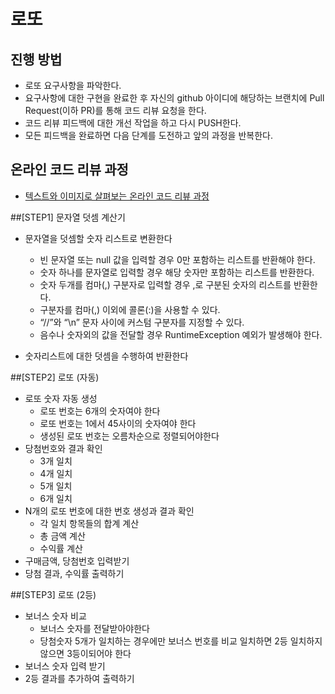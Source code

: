 # 로또
## 진행 방법
* 로또 요구사항을 파악한다.
* 요구사항에 대한 구현을 완료한 후 자신의 github 아이디에 해당하는 브랜치에 Pull Request(이하 PR)를 통해 코드 리뷰 요청을 한다.
* 코드 리뷰 피드백에 대한 개선 작업을 하고 다시 PUSH한다.
* 모든 피드백을 완료하면 다음 단계를 도전하고 앞의 과정을 반복한다.

## 온라인 코드 리뷰 과정
* [텍스트와 이미지로 살펴보는 온라인 코드 리뷰 과정](https://github.com/next-step/nextstep-docs/tree/master/codereview)

##[STEP1] 문자열 덧셈 계산기
* 문자열을 덧셈할 숫자 리스트로 변환한다
  * 빈 문자열 또는 null 값을 입력할 경우 0만 포함하는 리스트를 반환해야 한다.
  * 숫자 하나를 문자열로 입력할 경우 해당 숫자만 포함하는 리스트를 반환한다.
  * 숫자 두개를 컴마(,) 구분자로 입력할 경우 ,로 구분된 숫자의 리스트를 반환한다.
  * 구분자를 컴마(,) 이외에 콜론(:)을 사용할 수 있다.
  * “//”와 “\n” 문자 사이에 커스텀 구분자를 지정할 수 있다.
  * 음수나 숫자외의 값을 전달할 경우 RuntimeException 예외가 발생해야 한다.

* 숫자리스트에 대한 덧셈을 수행하여 반환한다


##[STEP2] 로또 (자동)
* 로또 숫자 자동 생성 
  * 로또 번호는 6개의 숫자여야 한다 
  * 로또 번호는 1에서 45사이의 숫자여야 한다
  * 생성된 로또 번호는 오름차순으로 정렬되어야한다
* 당첨번호와 결과 확인
  * 3개 일치
  * 4개 일치
  * 5개 일치
  * 6개 일치
* N개의 로또 번호에 대한 번호 생성과 결과 확인  
  * 각 일치 항목들의 합계 계산
  * 총 금액 계산
  * 수익률 계산
* 구매금액, 당첨번호 입력받기
* 당첨 결과, 수익률 출력하기

##[STEP3] 로또 (2등)
* 보너스 숫자 비교 
  * 보너스 숫자를 전달받아야한다 
  * 당첨숫자 5개가 일치하는 경우에만 보너스 번호를 비교 일치하면 2등 일치하지 않으면 3등이되어야 한다
* 보너스 숫자 입력 받기
* 2등 결과를 추가하여 출력하기